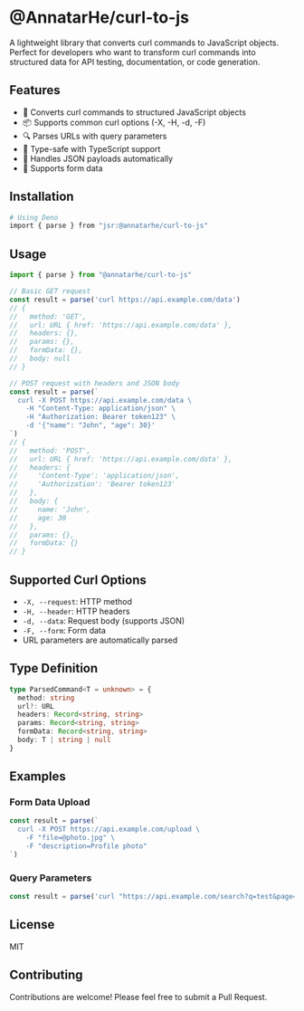# @AnnatarHe/curl-to-js

A lightweight library that converts curl commands to JavaScript objects. Perfect for developers who want to transform curl commands into structured data for API testing, documentation, or code generation.

## Features

- 🚀 Converts curl commands to structured JavaScript objects
- 📦 Supports common curl options (-X, -H, -d, -F)
- 🔍 Parses URLs with query parameters
- 💪 Type-safe with TypeScript support
- 🧩 Handles JSON payloads automatically
- 📝 Supports form data

## Installation

```bash
# Using Deno
import { parse } from "jsr:@annatarhe/curl-to-js"
```

## Usage

```typescript
import { parse } from "@annatarhe/curl-to-js"

// Basic GET request
const result = parse('curl https://api.example.com/data')
// {
//   method: 'GET',
//   url: URL { href: 'https://api.example.com/data' },
//   headers: {},
//   params: {},
//   formData: {},
//   body: null
// }

// POST request with headers and JSON body
const result = parse(`
  curl -X POST https://api.example.com/data \
    -H "Content-Type: application/json" \
    -H "Authorization: Bearer token123" \
    -d '{"name": "John", "age": 30}'
`)
// {
//   method: 'POST',
//   url: URL { href: 'https://api.example.com/data' },
//   headers: {
//     'Content-Type': 'application/json',
//     'Authorization': 'Bearer token123'
//   },
//   body: {
//     name: 'John',
//     age: 30
//   },
//   params: {},
//   formData: {}
// }
```

## Supported Curl Options

- `-X, --request`: HTTP method
- `-H, --header`: HTTP headers
- `-d, --data`: Request body (supports JSON)
- `-F, --form`: Form data
- URL parameters are automatically parsed

## Type Definition

```typescript
type ParsedCommand<T = unknown> = {
  method: string
  url?: URL
  headers: Record<string, string>
  params: Record<string, string>
  formData: Record<string, string>
  body: T | string | null
}
```

## Examples

### Form Data Upload
```typescript
const result = parse(`
  curl -X POST https://api.example.com/upload \
    -F "file=@photo.jpg" \
    -F "description=Profile photo"
`)
```

### Query Parameters
```typescript
const result = parse('curl "https://api.example.com/search?q=test&page=1"')
```

## License

MIT

## Contributing

Contributions are welcome! Please feel free to submit a Pull Request.
